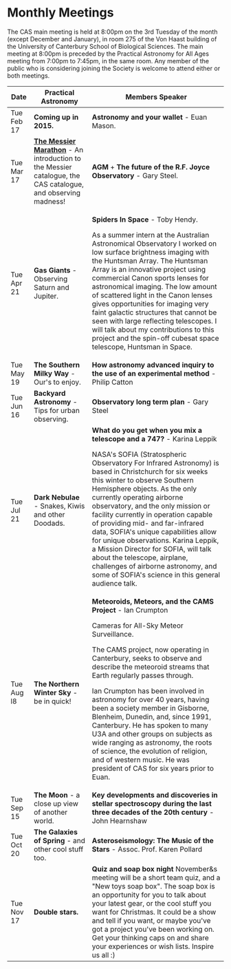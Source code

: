 Monthly Meetings
================

The CAS main meeting is held at 8:00pm on the 3rd Tuesday of the month (except
December and January), in room 275 of the Von Haast building of the University
of Canterbury School of Biological Sciences. The main meeting at 8:00pm is
preceded by the Practical Astronomy for All Ages meeting from 7:00pm to 7:45pm,
in the same room. Any member of the public who is considering joining the
Society is welcome to attend either or both meetings.

<table class="table">
  <thead>
    <tr>
      <th>Date</th>
      <th>Practical Astronomy</th>
      <th>Members Speaker</th>
    </tr>
  </thead>
  <tbody>
    <tr>
      <td><time datetime="2015-02-17">Tue Feb 17</time></td>
      <td><strong>Coming up in 2015.</strong></td>
      <td><strong>Astronomy and your wallet</strong> - Euan Mason.</td>
    </tr>
    <tr>
      <td><time datetime="2015-03-17">Tue Mar 17</time></td>
      <td><strong><a href="/society/practical-astronomy/2015-03-17-the-messier-marathon.html">The Messier Marathon</a></strong> - An introduction to the Messier catalogue, the CAS
      catalogue, and observing madness!</td>
      <td><strong>AGM</strong> + <strong>The future of the R.F. Joyce Observatory</strong> - Gary Steel.</td>
    </tr>
    <tr>
      <td><time datetime="2015-04-21">Tue Apr 21</time></td>
      <td><strong>Gas Giants</strong> - Observing Saturn and Jupiter.</td>
      <td>
        <p>
          <strong>Spiders In Space</strong> - Toby Hendy.
        </p>
        <p>
          As a summer intern at the Australian Astronomical Observatory I worked
          on low surface brightness imaging with the Huntsman Array. The Huntsman
          Array is an innovative project using commercial Canon sports lenses for
          astronomical imaging. The low amount of scattered light in the Canon
          lenses gives opportunities for imaging very faint galactic structures
          that cannot be seen with large reflecting telescopes. I will talk about
          my contributions to this project and the spin-off cubesat space
          telescope, Huntsman in Space.
        </p>
      </td>
    </tr>
    <tr>
      <td><time datetime="2015-05-19">Tue May 19</time></td>
      <td><strong>The Southern Milky Way</strong> - Our's to enjoy.</td>
      <td><strong>How astronomy advanced inquiry to the use of an experimental method</strong> - Philip Catton</td>
    </tr>
    <tr>
      <td><time datetime="2015-06-16">Tue Jun 16</time></td>
      <td><strong>Backyard Astronomy</strong> - Tips for urban observing.</td>
      <td><strong>Observatory long term plan</strong> - Gary Steel</td>
    </tr>
    <tr>
      <td><time datetime="2015-07-21">Tue Jul 21</time></td>
      <td><strong>Dark Nebulae</strong> - Snakes,  Kiwis and other Doodads.</td>
      <td>
        <strong>What do you get when you mix a telescope and a 747?</strong>
        - Karina Leppik
        <p>
        NASA&apos;s SOFIA (Stratospheric Observatory For Infrared Astronomy) is
        based in Christchurch for six weeks this winter to observe Southern
        Hemisphere objects.  As the only currently operating airborne
        observatory, and the only mission or facility currently in operation
        capable of providing mid- and far-infrared data, SOFIA&apos;s unique
        capabilities allow for unique observations.  Karina Leppik, a Mission
        Director for SOFIA, will talk about the telescope, airplane, challenges
        of airborne astronomy, and some of SOFIA's science in this general
        audience talk.
        </p>
      </td>
    </tr>
    <tr>
      <td><time datetime="2015-08-18">Tue Aug l8</time></td>
      <td><strong>The Northern Winter Sky</strong> - be in quick!</td>
      <td>
        <strong>Meteoroids, Meteors, and the CAMS Project</strong> - Ian Crumpton
        <p>Cameras for All-Sky Meteor Surveillance.</p>
        <p>
          The CAMS project, now operating in Canterbury, seeks to observe and
          describe the meteoroid streams that Earth regularly passes through.
        </p>
        <p>
          Ian Crumpton has been involved in astronomy for over 40 years, having
          been a society member in Gisborne, Blenheim, Dunedin, and, since
          1991, Canterbury. He has spoken to many U3A and other groups on
          subjects as wide ranging as astronomy, the roots of science, the
          evolution of religion, and of western music. He was president of CAS
          for six years prior to Euan.
        </p>
      </td>
    </tr>
    <tr>
      <td><time datetime="2015-09-15">Tue Sep 15</time></td>
      <td><strong>The Moon</strong> - a close up view of another world.</td>
      <td><strong>Key developments and discoveries in
      stellar spectroscopy during the last three decades of the 20th
      century</strong> - John Hearnshaw</td>
    </tr>
    <tr>
      <td><time datetime="2015-10-20">Tue Oct 20</time></td>
      <td><strong>The Galaxies of Spring</strong> - and other cool stuff too.</td>
      <td><strong>Asteroseismology: The Music of the Stars</strong> - Assoc. Prof. Karen Pollard</td>
    </tr>
    <tr>
      <td><time datetime="2015-11-17">Tue Nov 17</time></td>
      <td><strong>Double stars.</strong></td>
      <td><strong>Quiz and soap box night</strong> November&amp;s meeting will
      be a short team quiz, and a "New toys soap box".  The soap box is an
      opportunity for you to talk about your latest gear, or the cool stuff you
      want for Christmas. It could be a show and tell if you want, or maybe
      you've got a project you've been working on. Get your thinking caps on
      and share your experiences or wish lists. Inspire us all :)</td>
    </tr>
  </tbody>
</table>
